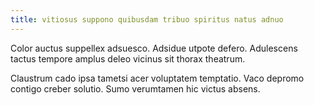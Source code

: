 ```yaml
---
title: vitiosus suppono quibusdam tribuo spiritus natus adnuo
---
```


Color auctus suppellex adsuesco. Adsidue utpote defero. Adulescens tactus tempore amplus deleo vicinus sit thorax theatrum.

Claustrum cado ipsa tametsi acer voluptatem temptatio. Vaco depromo contigo creber solutio. Sumo verumtamen hic victus absens.